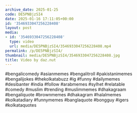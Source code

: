 ```yaml
---
archive_date: 2025-01-25
code: DE5PNBjzSI4
date: 2025-01-16 17:11:05+00:00
id: '3546933047256228408'
layout: post
media:
- id: '3546933047256228408'
  type: video
  url: media/DE5PNBjzSI4/3546933047256228408.mp4
permalink: /p/DE5PNBjzSI4/
thumbnail: media/DE5PNBjzSI4/3546933047256228408.jpg
title: Video by daz.nut
---
```


#bengalicomedy #asianmemes #bengalitroll #pakistanimemes  
#bengalijokes #thekolkatabuzz #ig #funny #dailymemes  
#desibanter #india #follow #arabmemes #sylhet #relatable  
#comedy #muslim #trending #muslimmemes #dhakagraam  
#bengaliquote #brownmemes #dhakagram #halalmemes  
#kolkatadiary #funnymemes #banglaquote #bongguy #igers  
#kolkataquotes